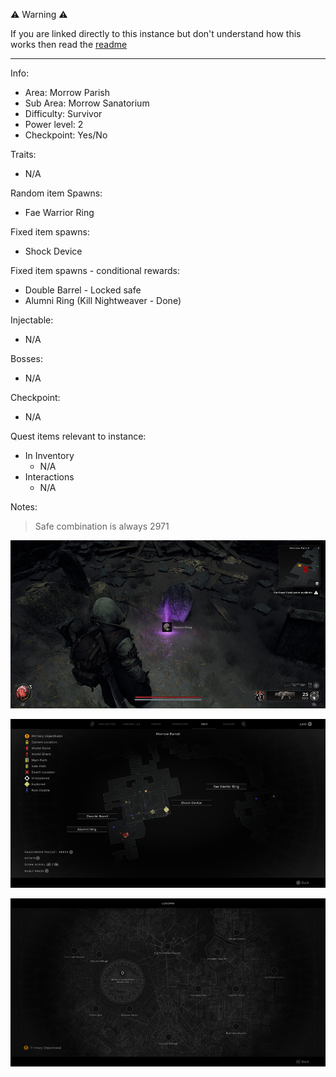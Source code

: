 ⚠️ Warning ⚠️

If you are linked directly to this instance but don't understand how this works then read the [readme](https://github.com/razeedazee/remnant2-instances/blob/main/README.md)

<hr>

Info:

- Area: Morrow Parish
- Sub Area: Morrow Sanatorium
- Difficulty: Survivor
- Power level: 2
- Checkpoint: Yes/No

Traits:

- N/A

Random item Spawns:

- Fae Warrior Ring

Fixed item spawns:

- Shock Device

Fixed item spawns - conditional rewards:

- Double Barrel - Locked safe
- Alumni Ring (Kill Nightweaver - Done)

Injectable:

- N/A

Bosses:

- N/A

Checkpoint:

- N/A

Quest items relevant to instance:

- In Inventory
  - N/A
- Interactions
  - N/A

Notes:

> Safe combination is always 2971

![](info/info.png)

![](info/mini-map.png)

![](info/travel-map.png)
